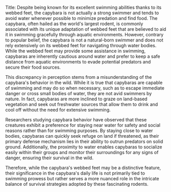 Title: Despite being known for its excellent swimming abilities thanks to its webbed feet, the capybara is not actually a strong swimmer and tends to avoid water whenever possible to minimize predation and find food.
The capybara, often hailed as the world's largest rodent, is commonly associated with its unique adaptation of webbed feet that are believed to aid it in swimming gracefully through aquatic environments. However, contrary to popular belief, the capybara is not a natural-born swimmer and does not rely extensively on its webbed feet for navigating through water bodies. While the webbed feet may provide some assistance in swimming, capybaras are inherently cautious around water and prefer to keep a safe distance from aquatic environments to evade potential predators and secure their food sources.

This discrepancy in perception stems from a misunderstanding of the capybara's behavior in the wild. While it is true that capybaras are capable of swimming and may do so when necessary, such as to escape immediate danger or cross small bodies of water, they are not avid swimmers by nature. In fact, capybaras are more inclined to graze on land-based vegetation and seek out freshwater sources that allow them to drink and cool off without the need for extensive swimming.

Researchers studying capybara behavior have observed that these creatures exhibit a preference for staying near water for safety and social reasons rather than for swimming purposes. By staying close to water bodies, capybaras can quickly seek refuge on land if threatened, as their primary defense mechanism lies in their ability to outrun predators on solid ground. Additionally, the proximity to water enables capybaras to socialize easily within their groups and monitor their surroundings for any signs of danger, ensuring their survival in the wild.

Therefore, while the capybara's webbed feet may be a distinctive feature, their significance in the capybara's daily life is not primarily tied to swimming prowess but rather serves a more nuanced role in the intricate balance of survival strategies adopted by these fascinating rodents.